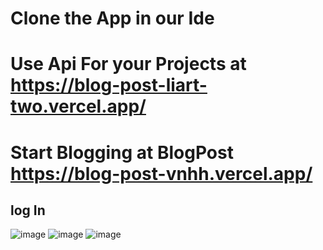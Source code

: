 # Clone the App in our Ide 

# Use Api For your Projects at https://blog-post-liart-two.vercel.app/
# Start Blogging at BlogPost https://blog-post-vnhh.vercel.app/
## log In 
![image](https://user-images.githubusercontent.com/79136754/210128759-db5fa4d4-0308-495e-87ea-d186d6ff603a.png)
![image](https://user-images.githubusercontent.com/79136754/210128814-53e25fef-0cbd-4bca-abf4-a426bac17955.png)
![image](https://user-images.githubusercontent.com/79136754/210128823-9d44c30d-c3c1-4263-96d8-0c398c624cf8.png)

